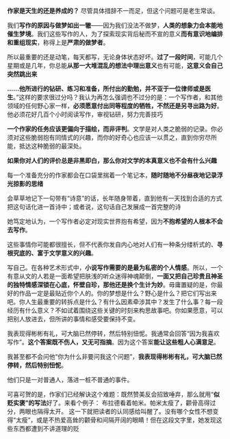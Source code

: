**作家是天生的还是养成的？** 尽管具体措辞不一而足，但这个问题可是老生常谈。 

我们**写作的原因与做梦如出一辙**——因为我们没法不做梦，**人类的想象力会本能地催生梦境**。我们这些写作的人，为了探索现实背后秘而不宣的意义**而有意识地编排和重组现实**，称得上是**严肃的做梦者**。  

所以最重要的还是动笔，每天都写，无论身体状态好坏。**过了一段时间**，可能几个星期或是几年，你总能**从那一大堆混乱的想法中理出意义**也有可能，**这意义会自己突然跳出来**  


**……他所进行的钻研、练习和准备，所付出的勤勉，并不亚于一位律师或是医生**。”这样的要求很过分吗？我认为再怎么强调也不过分的是：一个写作者，和其他领域的任何野心家一样，**必须愿意付出同等程度的牺牲，不然还是另寻出路为好**。他必须花好几百个小时阅读写作，审视钻研，努力完善技巧 

**一个作家的任务应该更偏向于描绘，而非评判**。文学是对人类之脆弱的记录。你必须对这些脆弱抱有同情式的兴趣，而你的好奇心也应该一以贯之，直到你穷尽所能，抵达这种脆弱的最深处。

**如果你对人们的评价总是非黑即白，那么你对文学的本真意义也不会有什么兴趣**    

每一个准备充分的作家都会在口袋里揣着一个笔记本，**随时随地不分昼夜地记录浮光掠影的思绪**

会草草地记下一句带有“诗意”的话，长年随身带着，直到他有一天找到合适的方式把这句话化进一首诗中；或者说，这句话自己发展成一首完整的诗

她笃定地认为，一个写作者必定对现实世界抱有希望，因为**不抱希望的人根本不会去写作**。

这些事情你可能都很擅长，但不代表你发自内心地对人们有一种条分缕析式的、**寻根究底的、富于文学意义的兴趣**。  

 写自己。在各种艺术形式中，**小说写作需要的是最为私密的个人情感**。所以，一个有意从文的人若是一面希望把肤浅的听众迷得神魂颠倒，**一面又把自己珍贵且神圣的独特情感深锁在心底，怀壁自珍，那他还是换个生计为妙**。毋庸置疑的是，你最好的作品一定是最贴近你个人的。你的梦想是什么？野心是什么？把它们写出来吧。你人生最重要的转拆点是什么？有什么因素牵涉其中？发生了什么事？每一段经历有什么意义？不如试着围绕这些关键的时刻来构思故事吧。你如果愿意，可以把别人放进去，但所讲的事情和感受要保持不变。

我表现得彬彬有礼，可大脑已然停转，然后特别忸怩。我通常会回答“因为我喜欢写作”。**这个答案既不伤人，又无可指摘**。因为这个答案**能让这些粗人心满意足**。

我甚至都不会问他“你为什么非要问我这个问题”，**我表现得彬彬有礼，可大脑已然停转，然后特别忸怩**。 





  



  

他们只是一对普通人，落进一桩不普通的事件。  



 



  

  

  


可喜可贺的是，作家们已经解诀这个难题：既然赞美反会招致唾弃，那么就用“**似贬实褒”的写法**好了。来看个例子：
布拉德看着帕米。帕米太瘦了，颧骨高得过分，两眼也隔得太开。
这一下就把读者的认同感给叫醒了。没有哪个女性不想变得“太瘦”，或是不热爱高耸的颧骨和间隔开阔的眼睛！但在这段文字里，她发现这些东西都遭到不讲道理的贬  







